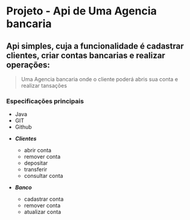 # Projeto - Api de Uma Agencia bancaria

## Api simples, cuja a funcionalidade é cadastrar clientes, criar contas bancarias e realizar operações:

> Uma Agencia bancaria onde o cliente poderá abris sua conta e realizar tansações


### Especificações principais

* Java
* GIT
* Github


- ***Clientes***
  - abrir conta
  - remover conta
  - depositar
  - transferir
  - consultar conta

- ***Banco***
  - cadastrar conta
  - remover conta
  - atualizar conta 
  
